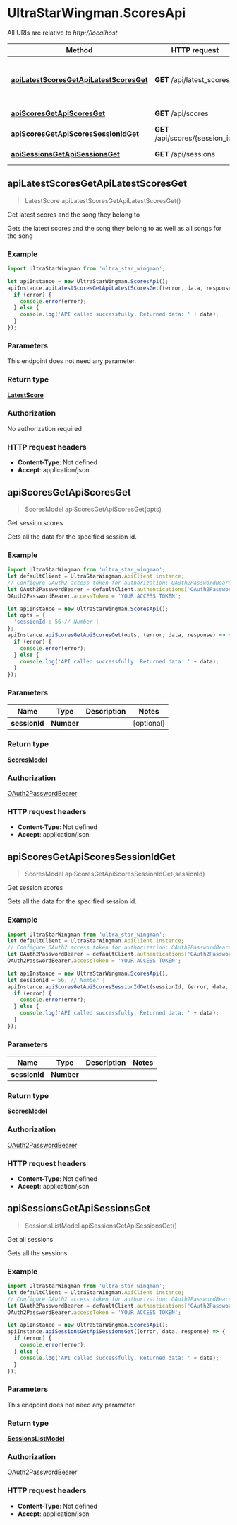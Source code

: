 # UltraStarWingman.ScoresApi

All URIs are relative to *http://localhost*

Method | HTTP request | Description
------------- | ------------- | -------------
[**apiLatestScoresGetApiLatestScoresGet**](ScoresApi.md#apiLatestScoresGetApiLatestScoresGet) | **GET** /api/latest_scores | Get latest scores and the song they belong to
[**apiScoresGetApiScoresGet**](ScoresApi.md#apiScoresGetApiScoresGet) | **GET** /api/scores | Get session scores
[**apiScoresGetApiScoresSessionIdGet**](ScoresApi.md#apiScoresGetApiScoresSessionIdGet) | **GET** /api/scores/{session_id} | Get session scores
[**apiSessionsGetApiSessionsGet**](ScoresApi.md#apiSessionsGetApiSessionsGet) | **GET** /api/sessions | Get all sessions



## apiLatestScoresGetApiLatestScoresGet

> LatestScore apiLatestScoresGetApiLatestScoresGet()

Get latest scores and the song they belong to

Gets the latest scores and the song they belong to as well as all songs for the song

### Example

```javascript
import UltraStarWingman from 'ultra_star_wingman';

let apiInstance = new UltraStarWingman.ScoresApi();
apiInstance.apiLatestScoresGetApiLatestScoresGet((error, data, response) => {
  if (error) {
    console.error(error);
  } else {
    console.log('API called successfully. Returned data: ' + data);
  }
});
```

### Parameters

This endpoint does not need any parameter.

### Return type

[**LatestScore**](LatestScore.md)

### Authorization

No authorization required

### HTTP request headers

- **Content-Type**: Not defined
- **Accept**: application/json


## apiScoresGetApiScoresGet

> ScoresModel apiScoresGetApiScoresGet(opts)

Get session scores

Gets all the data for the specified session id.

### Example

```javascript
import UltraStarWingman from 'ultra_star_wingman';
let defaultClient = UltraStarWingman.ApiClient.instance;
// Configure OAuth2 access token for authorization: OAuth2PasswordBearer
let OAuth2PasswordBearer = defaultClient.authentications['OAuth2PasswordBearer'];
OAuth2PasswordBearer.accessToken = 'YOUR ACCESS TOKEN';

let apiInstance = new UltraStarWingman.ScoresApi();
let opts = {
  'sessionId': 56 // Number | 
};
apiInstance.apiScoresGetApiScoresGet(opts, (error, data, response) => {
  if (error) {
    console.error(error);
  } else {
    console.log('API called successfully. Returned data: ' + data);
  }
});
```

### Parameters


Name | Type | Description  | Notes
------------- | ------------- | ------------- | -------------
 **sessionId** | **Number**|  | [optional] 

### Return type

[**ScoresModel**](ScoresModel.md)

### Authorization

[OAuth2PasswordBearer](../README.md#OAuth2PasswordBearer)

### HTTP request headers

- **Content-Type**: Not defined
- **Accept**: application/json


## apiScoresGetApiScoresSessionIdGet

> ScoresModel apiScoresGetApiScoresSessionIdGet(sessionId)

Get session scores

Gets all the data for the specified session id.

### Example

```javascript
import UltraStarWingman from 'ultra_star_wingman';
let defaultClient = UltraStarWingman.ApiClient.instance;
// Configure OAuth2 access token for authorization: OAuth2PasswordBearer
let OAuth2PasswordBearer = defaultClient.authentications['OAuth2PasswordBearer'];
OAuth2PasswordBearer.accessToken = 'YOUR ACCESS TOKEN';

let apiInstance = new UltraStarWingman.ScoresApi();
let sessionId = 56; // Number | 
apiInstance.apiScoresGetApiScoresSessionIdGet(sessionId, (error, data, response) => {
  if (error) {
    console.error(error);
  } else {
    console.log('API called successfully. Returned data: ' + data);
  }
});
```

### Parameters


Name | Type | Description  | Notes
------------- | ------------- | ------------- | -------------
 **sessionId** | **Number**|  | 

### Return type

[**ScoresModel**](ScoresModel.md)

### Authorization

[OAuth2PasswordBearer](../README.md#OAuth2PasswordBearer)

### HTTP request headers

- **Content-Type**: Not defined
- **Accept**: application/json


## apiSessionsGetApiSessionsGet

> SessionsListModel apiSessionsGetApiSessionsGet()

Get all sessions

Gets all the sessions.

### Example

```javascript
import UltraStarWingman from 'ultra_star_wingman';
let defaultClient = UltraStarWingman.ApiClient.instance;
// Configure OAuth2 access token for authorization: OAuth2PasswordBearer
let OAuth2PasswordBearer = defaultClient.authentications['OAuth2PasswordBearer'];
OAuth2PasswordBearer.accessToken = 'YOUR ACCESS TOKEN';

let apiInstance = new UltraStarWingman.ScoresApi();
apiInstance.apiSessionsGetApiSessionsGet((error, data, response) => {
  if (error) {
    console.error(error);
  } else {
    console.log('API called successfully. Returned data: ' + data);
  }
});
```

### Parameters

This endpoint does not need any parameter.

### Return type

[**SessionsListModel**](SessionsListModel.md)

### Authorization

[OAuth2PasswordBearer](../README.md#OAuth2PasswordBearer)

### HTTP request headers

- **Content-Type**: Not defined
- **Accept**: application/json

